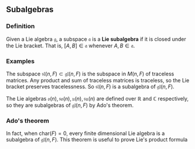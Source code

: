 ## Subalgebras
### Definition
Given a Lie algebra $\mathfrak{g}$, a subspace $\mathfrak{a}$ is a **Lie subalgebra** if it is closed under the Lie bracket. That is, $[A,B] \in \mathfrak{a}$ whenever $A,B \in \mathfrak{a}$.

### Examples
The subspace $\mathfrak{sl}(n,F) \subset \mathfrak{gl}(n,F)$ is the subspace in $M(n,F)$ of traceless matrices. Any product and sum of traceless matrices is traceless, so the Lie bracket preserves tracelessness. So $\mathfrak{sl}(n,F)$ is a subalgebra of $\mathfrak{gl}(n,F)$.

The Lie algebras $\mathfrak{o}(n), \mathfrak{so}(n), \mathfrak{u}(n), \mathfrak{su}(n)$ are defined over $\mathbb{R}$ and $\mathbb{C}$ respectively, so they are subalgebras of $\mathfrak{gl}(n,F)$ by Ado's theorem.

### Ado's theorem
In fact, when $\text{char}(F)=0$, every finite dimensional Lie algebra is a subalgebra of $\mathfrak{gl}(n,F)$.
This theorem is useful to prove Lie's product formula